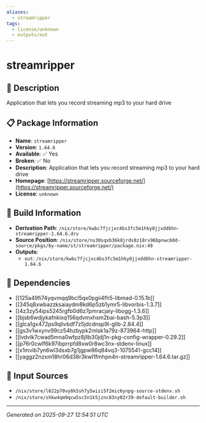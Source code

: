 ```yaml
---
aliases:
  - streamripper
tags:
  - license/unknown
  - outputs/out
---
```


# streamripper

## 📝 Description

Application that lets you record streaming mp3 to your hard drive

## 📋 Package Information

- **Name**: `streamripper`
- **Version**: `1.64.6`
- **Available**: ✅ Yes
- **Broken**: ✅ No
- **Description**: Application that lets you record streaming mp3 to your hard drive
- **Homepage**: [https://streamripper.sourceforge.net/](https://streamripper.sourceforge.net/)
- **License**: `unknown`

## 🔧 Build Information

- **Derivation Path**: `/nix/store/kwbc7fjcjxc4bs3fc5m1hky0jjxdd6hn-streamripper-1.64.6.drv`
- **Source Position**: `/nix/store/ns30sqxb36k8jrds8z18rv96bpnwc60d-source/pkgs/by-name/st/streamripper/package.nix:49`
- **Outputs**:
  - `out`:  `/nix/store/kwbc7fjcjxc4bs3fc5m1hky0jjxdd6hn-streamripper-1.64.6`

## 🔗 Dependencies

- [[125a49fi74yqvmqq9bcl5qx0pgii4fh5-libmad-0.15.1b]]
- [[345q8xwbazzksaiaydm8kd6p5zb1ymr5-libvorbis-1.3.7]]
- [[4z3zy54ips5245rgfb0d6z7pmracjaiy-libogg-1.3.6]]
- [[bjsb6wdjykafnkixq156qdvmxhsm2bai-bash-5.3p3]]
- [[glca1gx472ps9qlivbdf7z5jdcdnsp9l-glib-2.84.4]]
- [[gs3v1wxynv99cz54hzbypk2mlsk1a79z-873964-http]]
- [[lvdvlk7cwad5mna0wfpz8jllb30jdj1n-pkg-config-wrapper-0.29.2]]
- [[p76r0cwlf6k97ibprrpfd8xw0r8wc3nx-stdenv-linux]]
- [[x1mvib7yn6wl3dsxb7g1jgpw86q84vq3-1075541-gcc14]]
- [[yaggz2nzxm18hr06d38r3kwl1fmhpn4n-streamripper-1.64.6.tar.gz]]

## 📁 Input Sources

- `/nix/store/l622p70vy8k5sh7y5wizi5f2mic6ynpg-source-stdenv.sh`
- `/nix/store/shkw4qm9qcw5sc5n1k5jznc83ny02r39-default-builder.sh`

---
*Generated on 2025-09-27 12:54:51 UTC*
